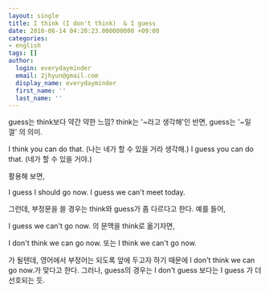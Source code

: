 ```yaml
---
layout: single
title: I think (I don't think)  & I guess
date: 2010-06-14 04:20:23.000000000 +09:00
categories:
- english
tags: []
author:
  login: everydayminder
  email: 2jhyun@gmail.com
  display_name: everydayminder
  first_name: ''
  last_name: ''
---
```

guess는 think보다 약간 약한 느낌?
think는 '~라고 생각해'인 반면, guess는 '~일 껄' 의 의미.

I think you can do that. (나는 네가 할 수 있을 거라 생각해.)
I guess you can do that. (네가 할 수 있을 거야.)

활용해 보면,

I guess I should go now.
I guess we can't meet today.

그런데, 부정문을 쓸 경우는 think와 guess가 좀 다르다고 한다.
예를 들어,

I guess we can't go now. 의 문맥을 think로 옮기자면,

I don't think we can go now.
또는 I think we can't go now.

가 될텐데, 영어에서 부정어는 되도록 앞에 두고자 하기 때문에 
I don't think we can go now.가 맞다고 한다.
그러나, guess의 경우는 I don't guess 보다는 I guess 가 더 선호되는 듯.

